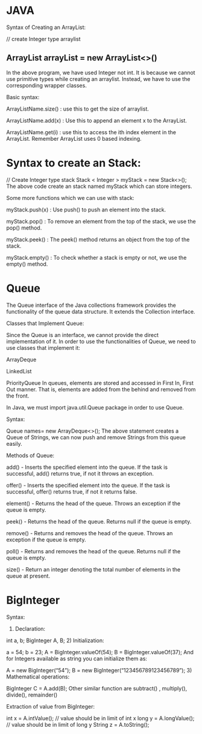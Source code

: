 # JAVA

Syntax of Creating an ArrayList:

// create Integer type arraylist

## ArrayList arrayList = new ArrayList<>() 
In the above program, we have used Integer not int. It is because we cannot use primitive types while creating an arraylist. Instead, we have to use the corresponding wrapper classes.

Basic syntax:

ArrayListName.size() : use this to get the size of arraylist.

ArrayListName.add(x) : Use this to append an element x to the ArrayList.

ArrayListName.get(i) : use this to access the ith index element in the ArrayList. Remember ArrayList uses 0 based indexing.

# Syntax to create an Stack:

// Create Integer type stack
Stack < Integer > myStack = new Stack<>();
The above code create an stack named myStack which can store integers.

Some more functions which we can use with stack:

 

 

 

 

myStack.push(x) : Use push() to push an element into the stack.

myStack.pop() : To remove an element from the top of the stack, we use the pop() method.

myStack.peek() : The peek() method returns an object from the top of the stack.

myStack.empty() : To check whether a stack is empty or not, we use the empty() method.


# Queue
The Queue interface of the Java collections framework provides the functionality of the queue data structure. It extends the Collection interface.

Classes that Implement Queue:

Since the Queue is an interface, we cannot provide the direct implementation of it. In order to use the functionalities of Queue, we need to use classes that implement it:

ArrayDeque

LinkedList

PriorityQueue
In queues, elements are stored and accessed in First In, First Out manner. That is, elements are added from the behind and removed from the front.

In Java, we must import java.util.Queue package in order to use Queue.

Syntax:

 Queue<String> names= new ArrayDeque<>();
The above statement creates a Queue of Strings, we can now push and remove Strings from this queue easily.

Methods of Queue:

add() - Inserts the specified element into the queue. If the task is successful, add() returns true, if not it throws an exception.
 
offer() - Inserts the specified element into the queue. If the task is successful, offer() returns true, if not it returns false.
 
element() - Returns the head of the queue. Throws an exception if the queue is empty.
 
peek() - Returns the head of the queue. Returns null if the queue is empty.
 
remove() - Returns and removes the head of the queue. Throws an exception if the queue is empty.
 
poll() - Returns and removes the head of the queue. Returns null if the queue is empty.
 
size() - Return an integer denoting the total number of elements in the queue at present.
 
 
# BigInteger
 
 
 Syntax:

1) Declaration:

 int a, b;
 BigInteger A, B;
2) Initialization:

 a = 54;
 b = 23;
 A = BigInteger.valueOf(54);
 B = BigInteger.valueOf(37);
And for Integers available as string you can initialize them as:

 A = new BigInteger(“54”);
 B = new BigInteger(“123456789123456789”);
3) Mathematical operations:

 BigInteger C = A.add(B);
Other similar function are subtract() , multiply(), divide(), remainder()

Extraction of value from BigInteger:

 int x = A.intValue(); // value should be in limit of int x
 long y = A.longValue(); // value should be in limit of long y
 String z = A.toString();
